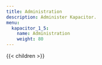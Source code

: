 ```yaml
---
title: Administration
description: Administer Kapacitor.
menu:
  kapacitor_1_5:
    name: Administration
    weight: 80
---
```


{{< children >}}
